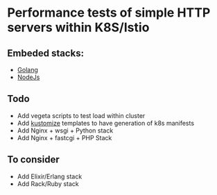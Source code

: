 # Performance tests of simple HTTP servers within K8S/Istio

## Embeded stacks:

- [Golang](stacks/golang)
- [NodeJs](stacks/nodejs)

## Todo
- Add vegeta scripts to test load within cluster
- Add [kustomize](https://github.com/kubernetes-sigs/kustomize) templates to have generation of k8s manifests
- Add Nginx + wsgi + Python stack
- Add Nginx + fastcgi + PHP Stack

## To consider
- Add Elixir/Erlang stack
- Add Rack/Ruby stack
